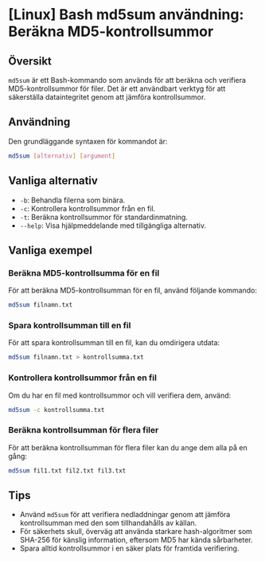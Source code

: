 # [Linux] Bash md5sum användning: Beräkna MD5-kontrollsummor

## Översikt
`md5sum` är ett Bash-kommando som används för att beräkna och verifiera MD5-kontrollsummor för filer. Det är ett användbart verktyg för att säkerställa dataintegritet genom att jämföra kontrollsummor.

## Användning
Den grundläggande syntaxen för kommandot är:

```bash
md5sum [alternativ] [argument]
```

## Vanliga alternativ
- `-b`: Behandla filerna som binära.
- `-c`: Kontrollera kontrollsummor från en fil.
- `-t`: Beräkna kontrollsummor för standardinmatning.
- `--help`: Visa hjälpmeddelande med tillgängliga alternativ.

## Vanliga exempel

### Beräkna MD5-kontrollsumma för en fil
För att beräkna MD5-kontrollsumman för en fil, använd följande kommando:

```bash
md5sum filnamn.txt
```

### Spara kontrollsumman till en fil
För att spara kontrollsumman till en fil, kan du omdirigera utdata:

```bash
md5sum filnamn.txt > kontrollsumma.txt
```

### Kontrollera kontrollsummor från en fil
Om du har en fil med kontrollsummor och vill verifiera dem, använd:

```bash
md5sum -c kontrollsumma.txt
```

### Beräkna kontrollsumman för flera filer
För att beräkna kontrollsumman för flera filer kan du ange dem alla på en gång:

```bash
md5sum fil1.txt fil2.txt fil3.txt
```

## Tips
- Använd `md5sum` för att verifiera nedladdningar genom att jämföra kontrollsumman med den som tillhandahålls av källan.
- För säkerhets skull, överväg att använda starkare hash-algoritmer som SHA-256 för känslig information, eftersom MD5 har kända sårbarheter.
- Spara alltid kontrollsummor i en säker plats för framtida verifiering.